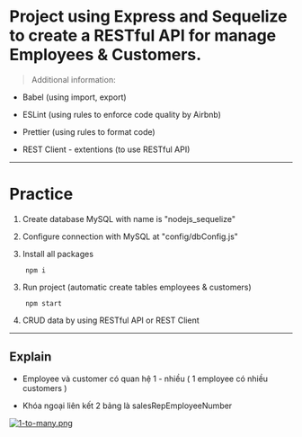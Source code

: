 # Project using Express and Sequelize to create a RESTful API for manage Employees & Customers.

> Additional information:

-   Babel (using import, export)

-   ESLint (using rules to enforce code quality by Airbnb)

-   Prettier (using rules to format code)

-   REST Client - extentions (to use RESTful API)

---

# Practice

1. Create database MySQL with name is "nodejs_sequelize"

2. Configure connection with MySQL at "config/dbConfig.js"

3. Install all packages

```
    npm i
```

3. Run project (automatic create tables employees & customers)

```
    npm start
```

4. CRUD data by using RESTful API or REST Client

---

## Explain

-   Employee và customer có quan hệ 1 - nhiều ( 1 employee có nhiều customers )

-   Khóa ngoại liên kết 2 bảng là salesRepEmployeeNumber

[![1-to-many.png](https://i.postimg.cc/g0FmKJgp/1-to-many.png)](https://postimg.cc/87H2p18X)
